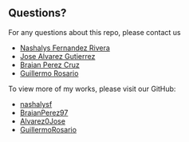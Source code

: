 ## Questions?
For any questions about this repo, please contact us
* [Nashalys Fernandez Rivera](mailto:nashalysf@gmail.com)
* [Jose Alvarez Gutierrez](mailto:josealejandro220@gmail.com)
* [Braian Perez Cruz](mailto:bsj2025@hotmail.com)
* [Guillermo Rosario](mailto:guillermorosario628@gmail.com)

To view more of my works, please visit our GitHub: 
* [nashalysf](https://github.com/nashalysf)
* [BraianPerez97](https://github.com/BraianPerez97)
* [Alvarez0Jose](https://github.com/Alvarez0Jose)
* [GuillermoRosario](https://github.com/GuillermoRosario)
